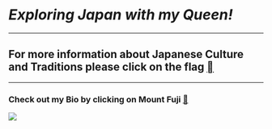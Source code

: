 # *Exploring Japan with my Queen!*
-------------------------
## For more information about Japanese Culture and Traditions please click on the flag [&#58635;](https://www.worldatlas.com/articles/the-culture-of-japan.html) 
----------------------------
### Check out my Bio by clicking on Mount Fuji [&#128507;](bio.md)

![](http://www.globalizationpartners.com/wp-content/uploads/2018/07/japan-1902834_640_507x275.jpg)
